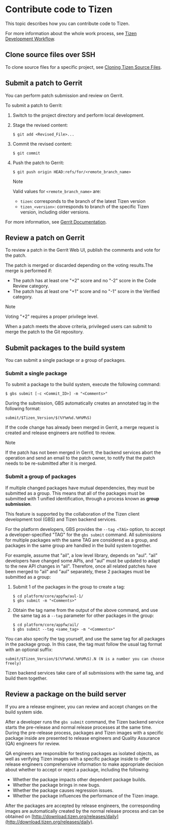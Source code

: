 # Contribute code to Tizen

This topic describes how you can contribute code to Tizen.

For more information about the whole work process, see [Tizen Development Workflow](../get-started/work-flow.md).

## Clone source files over SSH

To clone source files for a specific project, see [Cloning Tizen Source Files](cloning.md).

## Submit a patch to Gerrit

You can perform patch submission and review on Gerrit.

To submit a patch to Gerrit:

1. Switch to the project directory and perform local development.

2. Stage the revised content:
   ```
   $ git add <Revised_File>...
   ```
3. Commit the revised content:
   ```
   $ git commit
   ```
4. Push the patch to Gerrit:

   ```
   $ git push origin HEAD:refs/for/<remote_branch_name>
   ```
   > [!NOTE]
   >
   > Valid values for `<remote_branch_name>` are:
   > - `tizen`: corresponds to the branch of the latest Tizen version
   > - `tizen_<version>`: corresponds to branch of the specific Tizen version, including older versions.

For more information, see [Gerrit Documentation](https://review.tizen.org/gerrit/Documentation/index.html).

## Review a patch on Gerrit

To review a patch in the Gerrit Web UI, publish the comments and vote for the patch.

The patch is merged or discarded depending on the voting results.The merge is performed if:

- The patch has at least one "+2" score and no "-2" score in the Code Review category.
- The patch has at least one "+1" score and no "-1" score in the Verified category.

> [!NOTE]
>
> Voting "+2" requires a proper privilege level.

When a patch meets the above criteria, privileged users can submit to merge the patch to the Git repository.

## Submit packages to the build system

You can submit a single package or a group of packages.

### Submit a single package

To submit a package to the build system, execute the following command:

```
$ gbs submit [-c <Commit_ID>] -m "<Comments>"
```

During the submission, GBS automatically creates an annotated tag in the following format:

```
submit/$Tizen_Version/$(%Y%m%d.%H%M%S)
```

If the code change has already been merged in Gerrit, a merge request is created and release engineers are notified to review.

> [!NOTE]
>
> If the patch has not been merged in Gerrit, the backend services abort the operation and send an email to the patch owner, to notify that the patch needs to be re-submitted after it is merged.

### Submit a group of packages

If multiple changed packages have mutual dependencies, they must be submitted as a group. This means that all of the packages must be submitted with 1 unified identification, through a process known as **group submission**.

This feature is supported by the collaboration of the Tizen client development tool (GBS) and Tizen backend services.

For the platform developers, GBS provides the `--tag <TAG>` option, to accept a developer-specified "TAG" for the `gbs submit` command. All submissions for multiple packages with the same TAG are considered as a group, and packages in the same group are handled in the build system together.

For example, assume that "ail", a low level library, depends on "aul". "ail" developers have changed some APIs, and "aul" must be updated to adapt to the new API changes in "ail". Therefore, once all related patches have been merged to "ail" and "aul" separately, these 2 packages must be submitted as a group:

1. Submit 1 of the packages in the group to create a tag:

   ```
   $ cd platform/core/appfw/aul-1/
   $ gbs submit -m "<Comments>"
   ```

2. Obtain the tag name from the output of the above command, and use the same tag as a `--tag` parameter for other packages in the group:

   ```
   $ cd platform/core/appfw/ail/
   $ gbs submit --tag <same_tag> -m "<Comments>"
   ```

You can also specify the tag yourself, and use the same tag for all packages in the package group. In this case, the tag must follow the usual tag format with an optional suffix:

```
submit/$Tizen_Version/$(%Y%m%d.%H%M%S).N (N is a number you can choose freely)
```

Tizen backend services take care of all submissions with the same tag, and build them together.

## Review a package on the build server

If you are a release engineer, you can review and accept changes on the build system side.

After a developer runs the `gbs submit` command, the Tizen backend service starts the pre-release and normal release processes at the same time. During the pre-release process, packages and Tizen images with a specific package inside are presented to release engineers and Quality Assurance (QA) engineers for review.

QA engineers are responsible for testing packages as isolated objects, as well as verifying Tizen images with a specific package inside to offer release engineers comprehensive information to make appropriate decision about whether to accept or reject a package, including the following:

- Whether the package impacts other dependent package builds.
- Whether the package brings in new bugs.
- Whether the package causes regression issues.
- Whether the package influences the performance of the Tizen image.

After the packages are accepted by release engineers, the corresponding images are automatically created by the normal release process and can be obtained on [http://download.tizen.org/releases/daily](http://download.tizen.org/releases/daily).
